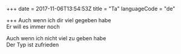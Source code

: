 +++
date = 2017-11-06T13:54:53Z
title = "Ta"
languageCode = "de"

+++ 
Auch wenn ich dir viel gegeben habe   
Er will es immer noch   
   
Auch wenn ich nicht viel zu geben habe   
Der Typ ist zufrieden
